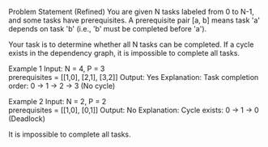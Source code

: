 Problem Statement (Refined)
You are given N tasks labeled from 0 to N-1, and some tasks have prerequisites. A prerequisite pair [a, b] means task 'a' depends on task 'b' (i.e., 'b' must be completed before 'a').

Your task is to determine whether all N tasks can be completed. If a cycle exists in the dependency graph, it is impossible to complete all tasks.

Example 1
Input:
N = 4, P = 3  
prerequisites = [[1,0], [2,1], [3,2]]
Output:
Yes
Explanation:
Task completion order: 0 → 1 → 2 → 3 (No cycle)

Example 2
Input:
N = 2, P = 2  
prerequisites = [[1,0], [0,1]]
Output:
No
Explanation:
Cycle exists: 0 → 1 → 0 (Deadlock)

It is impossible to complete all tasks.
